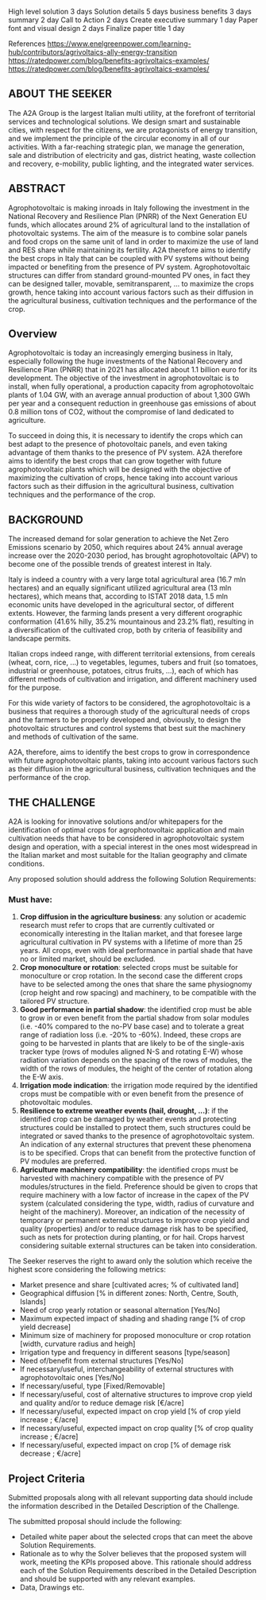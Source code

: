 

High level solution 3 days
Solution details 5 days
business benefits 3 days
summary 2 day
Call to Action 2 days
Create executive summary 1 day
Paper font and visual design 2 days
Finalize paper title 1 day


References
https://www.enelgreenpower.com/learning-hub/contributors/agrivoltaics-ally-energy-transition
https://ratedpower.com/blog/benefits-agrivoltaics-examples/
https://ratedpower.com/blog/benefits-agrivoltaics-examples/

## ABOUT THE SEEKER
The A2A Group is the largest Italian multi utility, at the forefront of territorial services and technological solutions. We design smart and sustainable cities, with respect for the citizens, we are protagonists of energy transition, and we implement the principle of the circular economy in all of our activities. With a far-reaching strategic plan, we manage the generation, sale and distribution of electricity and gas, district heating, waste collection and recovery, e-mobility, public lighting, and the integrated water services.

## ABSTRACT
Agrophotovoltaic is making inroads in Italy following the investment in the National Recovery and Resilience Plan (PNRR) of the Next Generation EU funds, which allocates around 2% of agricultural land to the installation of photovoltaic systems. The aim of the measure is to combine solar panels and food crops on the same unit of land in order to maximize the use of land and RES share while maintaining its fertility. A2A therefore aims to identify the best crops in Italy that can be coupled with PV systems without being impacted or benefiting from the presence of PV system. Agrophotovoltaic structures can differ from standard ground-mounted PV ones, in fact they can be designed taller, movable, semitransparent, … to maximize the crops growth, hence taking into account various factors such as their diffusion in the agricultural business, cultivation techniques and the performance of the crop.

## Overview
Agrophotovoltaic is today an increasingly emerging business in Italy, especially following the huge investments of the National Recovery and Resilience Plan (PNRR) that in 2021 has allocated about 1.1 billion euro for its development. The objective of the investment in agrophotovoltaic is to install, when fully operational, a production capacity from agrophotovoltaic plants of 1.04 GW, with an average annual production of about 1,300 GWh per year and a consequent reduction in greenhouse gas emissions of about 0.8 million tons of CO2, without the compromise of land dedicated to agriculture.

To succeed in doing this, it is necessary to identify the crops which can best adapt to the presence of photovoltaic panels, and even taking advantage of them thanks to the presence of PV system. A2A therefore aims to identify the best crops that can grow together with future agrophotovoltaic plants which will be designed with the objective of maximizing the cultivation of crops, hence taking into account various factors such as their diffusion in the agricultural business, cultivation techniques and the performance of the crop.

## BACKGROUND
The increased demand for solar generation to achieve the Net Zero Emissions scenario by 2050, which requires about 24% annual average increase over the 2020-2030 period, has brought agrophotovoltaic (APV) to become one of the possible trends of greatest interest in Italy.

Italy is indeed a country with a very large total agricultural area (16.7 mln hectares) and an equally significant utilized agricultural area (13 mln hectares), which means that, according to ISTAT 2018 data, 1.5 mln economic units have developed in the agricultural sector, of different extents. However, the farming lands present a very different orographic conformation (41.6% hilly, 35.2% mountainous and 23.2% flat), resulting in a diversification of the cultivated crop, both by criteria of feasibility and landscape permits.

Italian crops indeed range, with different territorial extensions, from cereals (wheat, corn, rice, ...) to vegetables, legumes, tubers and fruit (so tomatoes, industrial or greenhouse, potatoes, citrus fruits, ...), each of which has different methods of cultivation and irrigation, and different machinery used for the purpose.

For this wide variety of factors to be considered, the agrophotovoltaic is a business that requires a thorough study of the agricultural needs of crops and the farmers to be properly developed and, obviously, to design the  photovoltaic structures and control systems that best suit the machinery and methods of cultivation of the same.

A2A, therefore, aims to identify the best crops to grow in correspondence with future agrophotovoltaic plants, taking into account various factors such as their diffusion in the agricultural business, cultivation techniques and the performance of the crop.

## THE CHALLENGE

A2A is looking for innovative solutions and/or whitepapers for the identification of optimal crops for agrophotovoltaic application and main cultivation needs that have to be considered in agrophotovoltaic system design and operation, with a special interest in the ones most widespread in the Italian market and most suitable for the Italian geography and climate conditions.

Any proposed solution should address the following Solution Requirements: 

### Must have:

1) **Crop diffusion in the agriculture business**: any solution or academic research must refer to crops that are currently cultivated or economically interesting in the Italian market, and that foresee large agricultural cultivation in PV systems with a lifetime of more than 25 years. All crops, even with ideal performance in partial shade that have no or limited market, should be excluded.
2) **Crop monoculture or rotation**: selected crops must be suitable for monoculture or crop rotation. In the second case the different crops have to be selected among the ones that share the same physiognomy (crop height and row spacing) and machinery, to be compatible with the tailored PV structure.
3) **Good performance in partial shadow**: the identified crop must be able to grow in or even benefit from the partial shadow from solar modules (i.e. -40% compared to the no-PV base case) and to tolerate a great range of radiation loss (i.e. -20% to -60%). Indeed, these crops are going to be harvested in plants that are likely to be of the single-axis tracker type (rows of modules aligned N-S and rotating E-W) whose radiation variation depends on the spacing of the rows of modules, the width of the rows of modules, the height of the center of rotation along the E-W axis.
4) **Irrigation mode indication**: the irrigation mode required by the identified crops must be compatible with or even benefit from the presence of photovoltaic modules.
5) **Resilience to extreme weather events (hail, drought, ...)**: if the identified crop can be damaged by weather events and protecting structures could be installed to protect them, such structures could be integrated or saved thanks to the presence of agrophotovoltaic system. An indication of any external structures that prevent these phenomena is to be specified. Crops that can benefit from the protective function of PV modules are preferred.
6) **Agriculture machinery compatibility**: the identified crops must be harvested with machinery compatible with the presence of PV modules/structures in the field. Preference should be given to crops that require machinery with a low factor of increase in the capex of the PV system (calculated considering the type, width, radius of curvature and height of the machinery). Moreover, an indication of the necessity of temporary or permanent external structures to improve crop yield and quality (properties) and/or to reduce damage risk has to be specified, such as nets for protection during planting, or for hail. Crops harvest considering suitable external structures can be taken into consideration.

The Seeker reserves the right to award only the solution which receive the highest score considering the following metrics:
- Market presence and share [cultivated acres; % of cultivated land]
- Geographical diffusion [% in different zones: North, Centre, South, Islands]
- Need of crop yearly rotation or seasonal alternation [Yes/No]
- Maximum expected impact of shading and shading range [% of crop yield decrease]
- Minimum size of machinery for proposed monoculture or crop rotation [width, curvature radius and heigh]
- Irrigation type and frequency in different seasons [type/season]
- Need of/benefit from external structures [Yes/No]
- If necessary/useful, interchangeability of external structures with agrophotovoltaic ones [Yes/No]
- If necessary/useful, type [Fixed/Removable]
- If necessary/useful, cost of alternative structures to improve crop yield and quality and/or to reduce demage risk [€/acre]
- If necessary/useful, expected impact on crop yield [% of crop yield increase ; €/acre]
- If necessary/useful, expected impact on crop quality [% of crop quality increase ; €/acre]
- If necessary/useful, expected impact on crop  [% of demage risk decrease ; €/acre]
 

## Project Criteria

Submitted proposals along with all relevant supporting data should include the information described in the Detailed Description of the Challenge.

The submitted proposal should include the following:

- Detailed white paper about the selected crops that can meet the above Solution Requirements.
- Rationale as to why the Solver believes that the proposed system will work, meeting the KPIs proposed above. This rationale should address each of the Solution Requirements described in the Detailed Description and should be supported with any relevant examples.
- Data, Drawings etc.